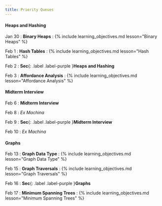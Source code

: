 ```yaml
---
title: Priority Queues
---
```


#### Heaps and Hashing

Jan 30
: **Binary Heaps**
: {% include learning_objectives.md lesson="Binary Heaps" %}

Feb 1
: **Hash Tables**
: {% include learning_objectives.md lesson="Hash Tables" %}

Feb 2
: **Sec**{: .label .label-purple }**Heaps and Hashing**

Feb 3
: **Affordance Analysis**
: {% include learning_objectives.md lesson="Affordance Analysis" %}

#### Midterm Interview

Feb 6
: **Midterm Interview**

Feb 8
: *Ex Machina*

Feb 9
: **Sec**{: .label .label-purple }**Midterm Interview**

Feb 10
: *Ex Machina*

#### Graphs

Feb 13
: **Graph Data Type**
: {% include learning_objectives.md lesson="Graph Data Type" %}

Feb 15
: **Graph Traversals**
: {% include learning_objectives.md lesson="Graph Traversals" %}

Feb 16
: **Sec**{: .label .label-purple }**Graphs**

Feb 17
: **Minimum Spanning Trees**
: {% include learning_objectives.md lesson="Minimum Spanning Trees" %}
